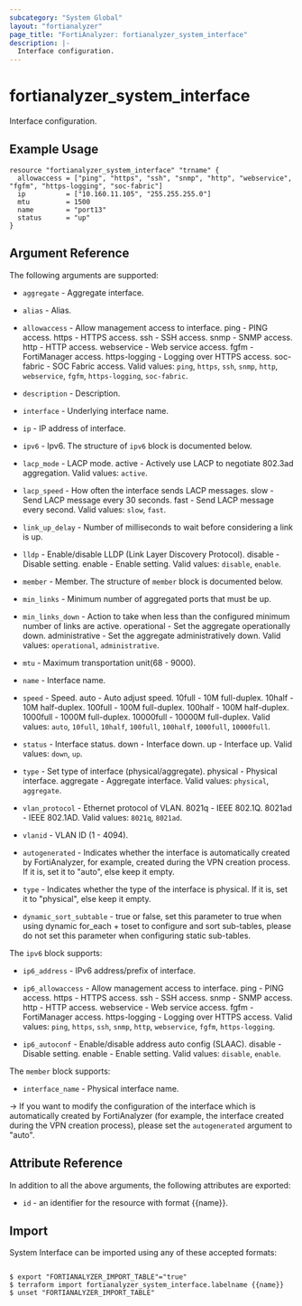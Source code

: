 ```yaml
---
subcategory: "System Global"
layout: "fortianalyzer"
page_title: "FortiAnalyzer: fortianalyzer_system_interface"
description: |-
  Interface configuration.
---
```


# fortianalyzer_system_interface
Interface configuration.

## Example Usage

```hcl
resource "fortianalyzer_system_interface" "trname" {
  allowaccess = ["ping", "https", "ssh", "snmp", "http", "webservice", "fgfm", "https-logging", "soc-fabric"]
  ip          = ["10.160.11.105", "255.255.255.0"]
  mtu         = 1500
  name        = "port13"
  status      = "up"
}
```

## Argument Reference


The following arguments are supported:


* `aggregate` - Aggregate interface.
* `alias` - Alias.
* `allowaccess` - Allow management access to interface. ping - PING access. https - HTTPS access. ssh - SSH access. snmp - SNMP access. http - HTTP access. webservice - Web service access. fgfm - FortiManager access. https-logging - Logging over HTTPS access. soc-fabric - SOC Fabric access. Valid values: `ping`, `https`, `ssh`, `snmp`, `http`, `webservice`, `fgfm`, `https-logging`, `soc-fabric`.

* `description` - Description.
* `interface` - Underlying interface name.
* `ip` - IP address of interface.
* `ipv6` - Ipv6. The structure of `ipv6` block is documented below.
* `lacp_mode` - LACP mode. active - Actively use LACP to negotiate 802.3ad aggregation. Valid values: `active`.

* `lacp_speed` - How often the interface sends LACP messages. slow - Send LACP message every 30 seconds. fast - Send LACP message every second. Valid values: `slow`, `fast`.

* `link_up_delay` - Number of milliseconds to wait before considering a link is up.
* `lldp` - Enable/disable LLDP (Link Layer Discovery Protocol). disable - Disable setting. enable - Enable setting. Valid values: `disable`, `enable`.

* `member` - Member. The structure of `member` block is documented below.
* `min_links` - Minimum number of aggregated ports that must be up.
* `min_links_down` - Action to take when less than the configured minimum number of links are active. operational - Set the aggregate operationally down. administrative - Set the aggregate administratively down. Valid values: `operational`, `administrative`.

* `mtu` - Maximum transportation unit(68 - 9000).
* `name` - Interface name.
* `speed` - Speed. auto - Auto adjust speed. 10full - 10M full-duplex. 10half - 10M half-duplex. 100full - 100M full-duplex. 100half - 100M half-duplex. 1000full - 1000M full-duplex. 10000full - 10000M full-duplex. Valid values: `auto`, `10full`, `10half`, `100full`, `100half`, `1000full`, `10000full`.

* `status` - Interface status. down - Interface down. up - Interface up. Valid values: `down`, `up`.

* `type` - Set type of interface (physical/aggregate). physical - Physical interface. aggregate - Aggregate interface. Valid values: `physical`, `aggregate`.

* `vlan_protocol` - Ethernet protocol of VLAN. 8021q - IEEE 802.1Q. 8021ad - IEEE 802.1AD. Valid values: `8021q`, `8021ad`.

* `vlanid` - VLAN ID (1 - 4094).
* `autogenerated` - Indicates whether the interface is automatically created by FortiAnalyzer, for example, created during the VPN creation process. If it is, set it to "auto", else keep it empty.
* `type` - Indicates whether the type of the interface is physical. If it is, set it to "physical", else keep it empty.
* `dynamic_sort_subtable` - true or false, set this parameter to true when using dynamic for_each + toset to configure and sort sub-tables, please do not set this parameter when configuring static sub-tables.

The `ipv6` block supports:

* `ip6_address` - IPv6 address/prefix of interface.
* `ip6_allowaccess` - Allow management access to interface. ping - PING access. https - HTTPS access. ssh - SSH access. snmp - SNMP access. http - HTTP access. webservice - Web service access. fgfm - FortiManager access. https-logging - Logging over HTTPS access. Valid values: `ping`, `https`, `ssh`, `snmp`, `http`, `webservice`, `fgfm`, `https-logging`.

* `ip6_autoconf` - Enable/disable address auto config (SLAAC). disable - Disable setting. enable - Enable setting. Valid values: `disable`, `enable`.


The `member` block supports:

* `interface_name` - Physical interface name.

-> If you want to modify the configuration of the interface which is automatically created by FortiAnalyzer (for example, the interface created during the VPN creation process), please set the `autogenerated` argument to "auto".


## Attribute Reference

In addition to all the above arguments, the following attributes are exported:
* `id` - an identifier for the resource with format {{name}}.

## Import

System Interface can be imported using any of these accepted formats:
```

$ export "FORTIANALYZER_IMPORT_TABLE"="true"
$ terraform import fortianalyzer_system_interface.labelname {{name}}
$ unset "FORTIANALYZER_IMPORT_TABLE"
```

